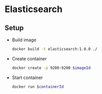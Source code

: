 # Elasticsearch
## Setup
* Build image
    ```sh
    docker build -t elasticsearch:1.0.0 ./
    ```
* Create container 
    ```sh
    docker create -p 9200:9200 $imageId
    ```
* Start container
    ```sh
    docker run $containerId
    ```


